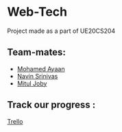 # Web-Tech

Project made as a part of UE20CS204

## Team-mates: 

 - [Mohamed Ayaan](https://github.com/Mohamed-Ayaan358) 
 - [Navin Srinivas](https://github.com/NavinShrinivas) 
 - [Mitul Joby]()

## Track our progress : 

[Trello](https://trello.com/invite/b/ciebcig2/ed321bbf6e2c32a36d651cb75b51a737/web-techproject)
